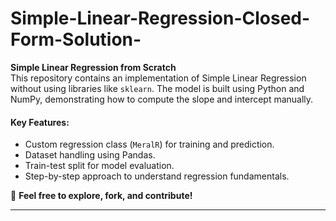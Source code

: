 # Simple-Linear-Regression-Closed-Form-Solution-

**Simple Linear Regression from Scratch**  
This repository contains an implementation of Simple Linear Regression without using libraries like `sklearn`. The model is built using Python and NumPy, demonstrating how to compute the slope and intercept manually.  

#### **Key Features**:
- Custom regression class (`MeralR`) for training and prediction.  
- Dataset handling using Pandas.  
- Train-test split for model evaluation.  
- Step-by-step approach to understand regression fundamentals.  

📌 **Feel free to explore, fork, and contribute!**  

---
